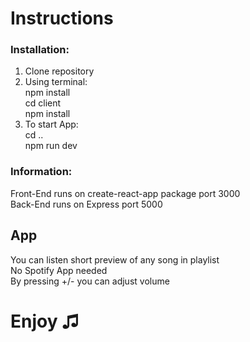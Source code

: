 # Instructions
### Installation:
1. Clone repository <br />
2. Using terminal: <br />
npm install<br/>
cd client <br />
npm install<br />
3. To start App: <br />
cd .. <br />
npm run dev

### Information:
Front-End runs on create-react-app package port 3000<br />
Back-End runs on Express port 5000

## App
You can listen short preview of any song in playlist<br />
No Spotify App needed <br />
By pressing +/- you can adjust volume

# Enjoy &#9835;
